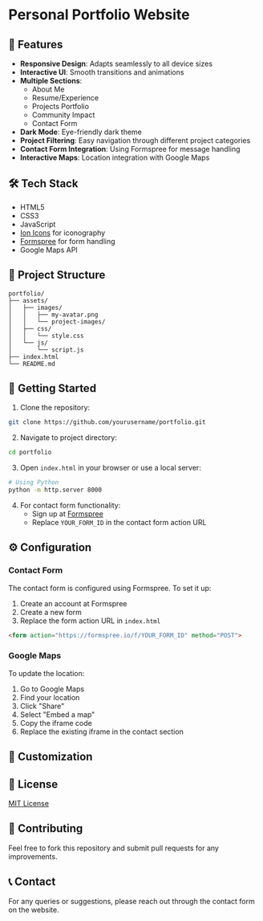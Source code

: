 # Personal Portfolio Website


## 🌟 Features

- **Responsive Design**: Adapts seamlessly to all device sizes
- **Interactive UI**: Smooth transitions and animations
- **Multiple Sections**:
  - About Me
  - Resume/Experience
  - Projects Portfolio
  - Community Impact
  - Contact Form
- **Dark Mode**: Eye-friendly dark theme
- **Project Filtering**: Easy navigation through different project categories
- **Contact Form Integration**: Using Formspree for message handling
- **Interactive Maps**: Location integration with Google Maps

## 🛠️ Tech Stack

- HTML5
- CSS3
- JavaScript
- [Ion Icons](https://ionic.io/ionicons) for iconography
- [Formspree](https://formspree.io) for form handling
- Google Maps API

## 📂 Project Structure

```
portfolio/
├── assets/
│   ├── images/
│   │   ├── my-avatar.png
│   │   └── project-images/
│   ├── css/
│   │   └── style.css
│   └── js/
│       └── script.js
├── index.html
└── README.md
```

## 🚀 Getting Started

1. Clone the repository:
```bash
git clone https://github.com/yourusername/portfolio.git
```

2. Navigate to project directory:
```bash
cd portfolio
```

3. Open `index.html` in your browser or use a local server:
```bash
# Using Python
python -m http.server 8000
```

4. For contact form functionality:
   - Sign up at [Formspree](https://formspree.io)
   - Replace `YOUR_FORM_ID` in the contact form action URL

## ⚙️ Configuration

### Contact Form
The contact form is configured using Formspree. To set it up:
1. Create an account at Formspree
2. Create a new form
3. Replace the form action URL in `index.html`
```html
<form action="https://formspree.io/f/YOUR_FORM_ID" method="POST">
```

### Google Maps
To update the location:
1. Go to Google Maps
2. Find your location
3. Click "Share"
4. Select "Embed a map"
5. Copy the iframe code
6. Replace the existing iframe in the contact section

## 🔧 Customization


## 📄 License
[MIT License](LICENSE.md)

## 🤝 Contributing
Feel free to fork this repository and submit pull requests for any improvements.

## 📞 Contact
For any queries or suggestions, please reach out through the contact form on the website.